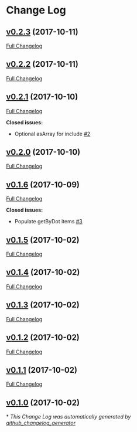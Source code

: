 # Change Log

## [v0.2.3](https://github.com/Mattchewone/feathers-shallow-populate/tree/v0.2.3) (2017-10-11)
[Full Changelog](https://github.com/Mattchewone/feathers-shallow-populate/compare/v0.2.2...v0.2.3)

## [v0.2.2](https://github.com/Mattchewone/feathers-shallow-populate/tree/v0.2.2) (2017-10-11)
[Full Changelog](https://github.com/Mattchewone/feathers-shallow-populate/compare/v0.2.1...v0.2.2)

## [v0.2.1](https://github.com/Mattchewone/feathers-shallow-populate/tree/v0.2.1) (2017-10-10)
[Full Changelog](https://github.com/Mattchewone/feathers-shallow-populate/compare/v0.2.0...v0.2.1)

**Closed issues:**

- Optional asArray for include [\#2](https://github.com/Mattchewone/feathers-shallow-populate/issues/2)

## [v0.2.0](https://github.com/Mattchewone/feathers-shallow-populate/tree/v0.2.0) (2017-10-10)
[Full Changelog](https://github.com/Mattchewone/feathers-shallow-populate/compare/v0.1.6...v0.2.0)

## [v0.1.6](https://github.com/Mattchewone/feathers-shallow-populate/tree/v0.1.6) (2017-10-09)
[Full Changelog](https://github.com/Mattchewone/feathers-shallow-populate/compare/v0.1.5...v0.1.6)

**Closed issues:**

- Populate getByDot items [\#3](https://github.com/Mattchewone/feathers-shallow-populate/issues/3)

## [v0.1.5](https://github.com/Mattchewone/feathers-shallow-populate/tree/v0.1.5) (2017-10-02)
[Full Changelog](https://github.com/Mattchewone/feathers-shallow-populate/compare/v0.1.4...v0.1.5)

## [v0.1.4](https://github.com/Mattchewone/feathers-shallow-populate/tree/v0.1.4) (2017-10-02)
[Full Changelog](https://github.com/Mattchewone/feathers-shallow-populate/compare/v0.1.3...v0.1.4)

## [v0.1.3](https://github.com/Mattchewone/feathers-shallow-populate/tree/v0.1.3) (2017-10-02)
[Full Changelog](https://github.com/Mattchewone/feathers-shallow-populate/compare/v0.1.2...v0.1.3)

## [v0.1.2](https://github.com/Mattchewone/feathers-shallow-populate/tree/v0.1.2) (2017-10-02)
[Full Changelog](https://github.com/Mattchewone/feathers-shallow-populate/compare/v0.1.1...v0.1.2)

## [v0.1.1](https://github.com/Mattchewone/feathers-shallow-populate/tree/v0.1.1) (2017-10-02)
[Full Changelog](https://github.com/Mattchewone/feathers-shallow-populate/compare/v0.1.0...v0.1.1)

## [v0.1.0](https://github.com/Mattchewone/feathers-shallow-populate/tree/v0.1.0) (2017-10-02)


\* *This Change Log was automatically generated by [github_changelog_generator](https://github.com/skywinder/Github-Changelog-Generator)*